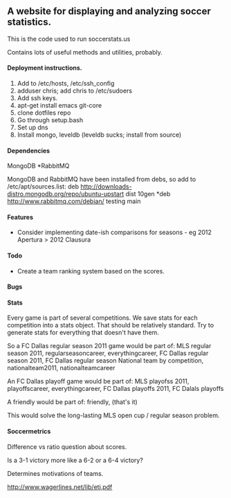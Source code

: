 ## A website for displaying and analyzing soccer statistics.

This is the code used to run soccerstats.us

Contains lots of useful methods and utilities, probably.






#### Deployment instructions.
1. Add to /etc/hosts, /etc/ssh_config
2. adduser chris; add chris to /etc/sudoers
3. Add ssh keys.
5. apt-get install emacs git-core
6. clone dotfiles repo
7. Go through setup.bash
8. Set up dns
9. Install mongo, leveldb (leveldb sucks; install from source)


#### Dependencies

MongoDB
*RabbitMQ

MongoDB and RabbitMQ have been installed from debs, so add to /etc/apt/sources.list:
deb http://downloads-distro.mongodb.org/repo/ubuntu-upstart dist 10gen
*deb http://www.rabbitmq.com/debian/ testing main


#### Features

* Consider implementing date-ish comparisons for seasons - eg 2012 Apertura > 2012 Clausura

#### Todo

* Create a team ranking system based on the scores.


#### Bugs


#### Stats

Every game is part of several competitions. We save stats for each competition into a stats object. That should be relatively standard. 
Try to generate stats for everything that doesn't have them.

So a FC Dallas regular season  2011 game would be part of:
MLS regular season 2011, regularseasoncareer, everythingcareer, FC Dallas regular season 2011, FC Dallas regular season
National team by competition, nationalteam2011, nationalteamcareer

An FC Dallas playoff game would be part of:
MLS playofss 2011, playoffscareer, everythingcareer, FC Dallas playoffs 2011, FC Dalals playoffs

A friendly would be part of:
friendly, (that's it)

This would solve the long-lasting MLS open cup / regular season problem.

#### Soccermetrics

Difference vs ratio question about scores.

Is a 3-1 victory more like a 6-2 or a 6-4 victory?

Determines motivations of teams.

http://www.wagerlines.net/lib/etj.pdf
